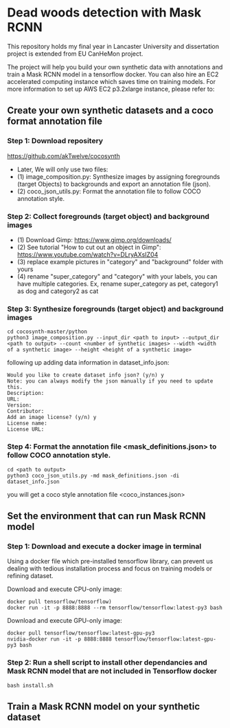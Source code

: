 # Dead woods detection with Mask RCNN 
This repository holds my final year in Lancaster University and dissertation project is extended from EU CanHeMon project.   

The project will help you build your own synthetic data with annotations and train a Mask RCNN model in a tensorflow docker. You can also hire an EC2 accelerated computing instance which saves time on training models. For more information to set up AWS EC2 p3.2xlarge instance, please refer to:

## Create your own synthetic datasets and a coco format annotation file
### Step 1: Download repositery 
https://github.com/akTwelve/cocosynth
* Later, We will only use two files: 
* (1) image_composition.py:
    Synthesize images by assigning foregrounds (target Objects) to backgrounds and export an annotation file (json). 
* (2) coco_json_utils.py:
    Format the annotation file to follow COCO annotation style.  
### Step 2: Collect foregrounds (target object) and background images
* (1) Download Gimp: https://www.gimp.org/downloads/
* (2) See tutorial "How to cut out an object in Gimp": https://www.youtube.com/watch?v=DLryAXsIZ04
* (3) replace example pictures in "category" and "background" folder with yours 
* (4) rename "super_category" and "category" with your labels, you can have multiple categories. Ex, rename super_category as pet, category1 as dog and category2 as cat

### Step 3: Synthesize foregrounds (target object) and background images
```
cd cocosynth-master/python
python3 image_composition.py --input_dir <path to input> --output_dir <path to output> --count <number of synthetic images> --width <width of a synthetic image> --height <height of a synthetic image>

```
following up adding data information in dataset_info.json:

```
Would you like to create dataset info json? (y/n) y
Note: you can always modify the json manually if you need to update this.
Description: 
URL: 
Version: 
Contributor: 
Add an image license? (y/n) y
License name: 
License URL:
```

### Step 4: Format the annotation file <mask_definitions.json> to follow COCO annotation style.
```
cd <path to output>
python3 coco_json_utils.py -md mask_definitions.json -di dataset_info.json
```
you will get a coco style annotation file <coco_instances.json>

## Set the environment that can run Mask RCNN model
### Step 1: Download and execute a docker image in terminal
Using a docker file which pre-installed tensorflow library, can prevent us dealing with tedious installation process and focus on training models or refining dataset.  

Download and execute CPU-only image:
```
docker pull tensorflow/tensorflow)
docker run -it -p 8888:8888 --rm tensorflow/tensorflow:latest-py3 bash
```
Download and execute GPU-only image:
```
docker pull tensorflow/tensorflow:latest-gpu-py3
nvidia-docker run -it -p 8888:8888 tensorflow/tensorflow:latest-gpu-py3 bash
```

### Step 2: Run a shell script to install other dependancies and Mask RCNN model that are not included in Tensorflow docker
```
bash install.sh
```

## Train a Mask RCNN model on your synthetic dataset






